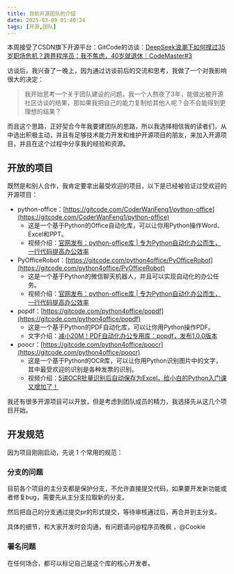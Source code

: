 ```yaml
---
title: 目前开源团队的介绍
date: 2025-03-09 01:40:24
tags: [开源,团队]
---
```


本周接受了CSDN旗下开源平台：GitCode的访谈：[DeepSeek浪潮下如何撑过35岁职场危机？跨界程序员：我不焦虑，40岁就退休｜CodeMaster#3](https://mp.weixin.qq.com/s/B9OOU5bb8fOd9KiG43GqAw)

访谈后，我兴奋了一晚上，因为通过访谈前后的交流和思考，我做了一个对我影响很大的决定：

> 我开始思考一个关于团队建设的问题。我一个人熬夜了3年，能做出被开源社区访谈的结果，那如果我把自己的能力复制给其他人呢？会不会能得到更理想的结果？

而且这个思路，正好契合今年我要建团队的思路，所以我选择相信我的读者们，从中选出积极主动，并且有足够技术能力开发和维护开源项目的朋友，来加入开源项目，并且在这个过程中分享我的经验和资源。


## 开放的项目

既然是和别人合作，我肯定要拿出最受欢迎的项目，以下是已经被验证过受欢迎的开源项目：

- python-office：[https://gitcode.com/CoderWanFeng1/python-office](https://gitcode.com/CoderWanFeng1/python-office)
    - 这是一个基于Python的Office自动化库，可以让你用Python操作Word、Excel和PPT。
    - 视频介绍：[官网发布：python-office库 | 专为Python自动化办公而生，一行代码提高办公效率](https://www.bilibili.com/video/BV1pT4y1k7FH)
- PyOfficeRobot：[https://gitcode.com/python4office/PyOfficeRobot](https://gitcode.com/python4office/PyOfficeRobot)
    - 这是一个基于Python的微信聊天机器人，并且可以实现自动化的办公任务。
    - 视频介绍：[官网发布：python-office库 | 专为Python自动化办公而生，一行代码提高办公效率 ](https://www.bilibili.com/video/BV1S84y1m7xd)
- popdf：[https://gitcode.com/python4office/popdf](https://gitcode.com/python4office/popdf)
    - 这是一个基于Python的PDF自动化库，可以让你用Python操作PDF。
    - 文字介绍：[减小20M！PDF自动化办公专用库：popdf，发布1.0.0版本](https://mp.weixin.qq.com/s/Z2OtM4FjoRaDDsDk3GIJwg)
- poocr：[https://gitcode.com/python4office/poocr](https://gitcode.com/python4office/poocr)
    - 这是一个基于Python的OCR库，可以让你用Python识别图片中的文字，其中最受欢迎的识别是各种发票的识别。
    - 视频介绍：[5讲OCR批量识别后自动保存为Excel，给小白的Python入门课又增加了！](https://www.bilibili.com/video/BV13J4m1s7L7)

我还有很多开源项目可以开放，但是考虑到团队成员的精力，我选择先从这几个项目开始。


## 开发规范

因为项目刚刚启动，先说 1 个常用的规范：

### 分支的问题

目前各个项目的主分支都是保护分支，不允许直接提交代码，如果要开发新功能或者修复bug，需要先从主分支拉取新的分支。

然后把自己的分支通过提交pr的形式提交，等待审核通过后，再合并到主分支。

具体的细节，和大家开发时会沟通，有问题请问@程序员晚枫 ，@Cookie

### 署名问题

在任何场合，都可以标记自己是这个库的核心开发者。